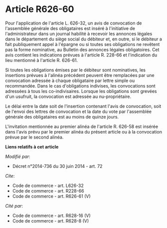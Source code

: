 # Article R626-60

Pour l'application de l'article L. 626-32, un avis de convocation de l'assemblée générale des obligataires est inséré à
l'initiative de l'administrateur dans un journal habilité à recevoir les annonces légales dans le département du siège social
du débiteur et, en outre, si le débiteur a fait publiquement appel à l'épargne ou si toutes ses obligations ne revêtent pas
la forme nominative, au Bulletin des annonces légales obligatoires. Cet avis contient les indications prévues à l'article R.
228-66 et l'indication du lieu mentionné à l'article R. 626-61.

Si toutes les obligations émises par le débiteur sont nominatives, les insertions prévues à l'alinéa précédent peuvent être
remplacées par une convocation adressée à chaque obligataire par lettre simple ou recommandée. Dans le cas d'obligations
indivises, les convocations sont adressées à tous les co-indivisaires. Lorsque les obligations sont grevées d'un usufruit, la
convocation est adressée au nu-propriétaire. 

Le délai entre la date soit de l'insertion contenant l'avis de convocation, soit de l'envoi des lettres de convocation et la
date du vote par l'assemblée générale des obligataires est au moins de quinze jours.

L'invitation mentionnée au premier alinéa de l'article R. 626-58 est insérée dans l'avis prévu par le premier alinéa du
présent article ou à la convocation prévue par le second alinéa.

**Liens relatifs à cet article**

_Modifié par_:

  - Décret n°2014-736 du 30 juin 2014 - art. 72

_Cite_:

  - Code de commerce - art. L626-32
  - Code de commerce - art. R228-66
  - Code de commerce - art. R626-61 (V)

_Cité par_:

  - Code de commerce - art. R628-16 (V)
  - Code de commerce - art. R628-8 (V)
